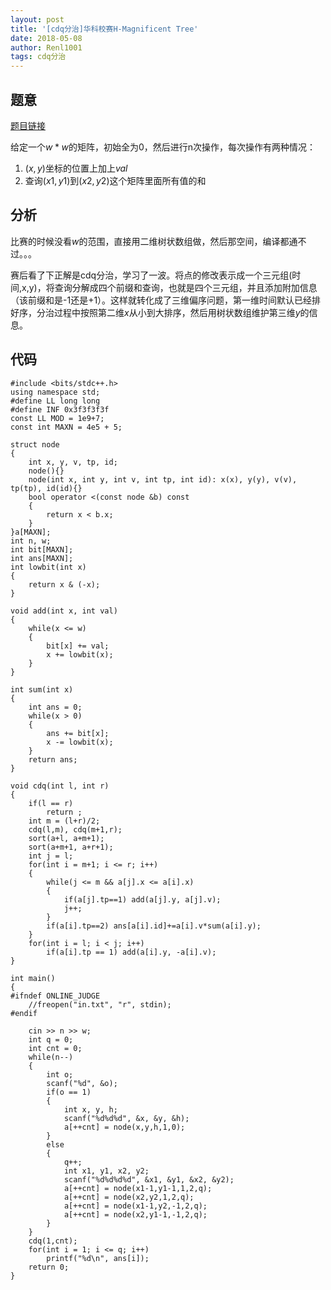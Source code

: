 ```yaml
---
layout: post
title: '[cdq分治]华科校赛H-Magnificent Tree'
date: 2018-05-08
author: Renl1001
tags: cdq分治
---
```


## 题意
[题目链接](https://www.nowcoder.com/acm/contest/106/H)

给定一个$w*w$的矩阵，初始全为0，然后进行n次操作，每次操作有两种情况：  
1. $(x,y)$坐标的位置上加上$val$
2. 查询$(x1,y1)$到$(x2,y2)$这个矩阵里面所有值的和

## 分析
比赛的时候没看$w$的范围，直接用二维树状数组做，然后那空间，编译都通不过。。。

赛后看了下正解是cdq分治，学习了一波。将点的修改表示成一个三元组(时间,x,y)，将查询分解成四个前缀和查询，也就是四个三元组，并且添加附加信息（该前缀和是-1还是+1）。这样就转化成了三维偏序问题，第一维时间默认已经排好序，分治过程中按照第二维$x$从小到大排序，然后用树状数组维护第三维$y$的信息。

## 代码

```clike
#include <bits/stdc++.h>
using namespace std;
#define LL long long
#define INF 0x3f3f3f3f
const LL MOD = 1e9+7;
const int MAXN = 4e5 + 5;

struct node
{
    int x, y, v, tp, id;
    node(){}
    node(int x, int y, int v, int tp, int id): x(x), y(y), v(v), tp(tp), id(id){}
    bool operator <(const node &b) const
    {
        return x < b.x;
    }
}a[MAXN];
int n, w;
int bit[MAXN];
int ans[MAXN];
int lowbit(int x)
{
    return x & (-x);
}

void add(int x, int val)
{
    while(x <= w)
    {
        bit[x] += val;
        x += lowbit(x);
    }
}

int sum(int x)
{
    int ans = 0;
    while(x > 0)
    {
        ans += bit[x];
        x -= lowbit(x);
    }
    return ans;
}

void cdq(int l, int r)
{
    if(l == r)
        return ;
    int m = (l+r)/2;
    cdq(l,m), cdq(m+1,r);
    sort(a+l, a+m+1);
    sort(a+m+1, a+r+1);
    int j = l;
    for(int i = m+1; i <= r; i++)
    {
        while(j <= m && a[j].x <= a[i].x)
        {
            if(a[j].tp==1) add(a[j].y, a[j].v);
            j++;
        }
        if(a[i].tp==2) ans[a[i].id]+=a[i].v*sum(a[i].y);
    }
    for(int i = l; i < j; i++)
        if(a[i].tp == 1) add(a[i].y, -a[i].v);
}

int main() 
{
#ifndef ONLINE_JUDGE
    //freopen("in.txt", "r", stdin);
#endif

    cin >> n >> w;
    int q = 0;
    int cnt = 0;
    while(n--)
    {
        int o;
        scanf("%d", &o);
        if(o == 1)
        {
            int x, y, h;
            scanf("%d%d%d", &x, &y, &h);
            a[++cnt] = node(x,y,h,1,0);
        }
        else
        {
            q++;
            int x1, y1, x2, y2;
            scanf("%d%d%d%d", &x1, &y1, &x2, &y2);
            a[++cnt] = node(x1-1,y1-1,1,2,q);
            a[++cnt] = node(x2,y2,1,2,q);
            a[++cnt] = node(x1-1,y2,-1,2,q);
            a[++cnt] = node(x2,y1-1,-1,2,q);
        }
    }
    cdq(1,cnt);
    for(int i = 1; i <= q; i++)
        printf("%d\n", ans[i]);
    return 0;
}
```
